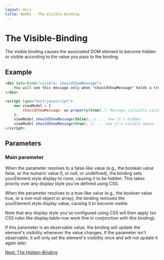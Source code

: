 ```yaml
---
layout: docs
title: WebRx - The Visible-Binding
---
```

# The Visible-Binding


The visible binding causes the associated DOM element to become hidden or visible according to the value you pass to the binding.

## Example

```html
<div data-bind="visible: shouldShowMessage">
    You will see this message only when "shouldShowMessage" holds a true value.
</div>
```
 
```html
<script type="text/javascript">
    var viewModel = {
        shouldShowMessage: wx.property(true) // Message initially visible
    };
    viewModel.shouldShowMessage(false); // ... now it's hidden
    viewModel.shouldShowMessage(true); // ... now it's visible again
</script>
```

## Parameters

### Main parameter

When the parameter resolves to a false-like value (e.g., the boolean value false, or the numeric value 0, or null, or undefined), the binding sets yourElement.style.display to none, causing it to be hidden. This takes priority over any display style you've defined using CSS.

When the parameter resolves to a true-like value (e.g., the boolean value true, or a non-null object or array), the binding removes the yourElement.style.display value, causing it to become visible.

Note that any display style you've configured using CSS will then apply (so CSS rules like display:table-row work fine in conjunction with this binding).

If this parameter is an observable value, the binding will update the element's visibility whenever the value changes. If the parameter isn't observable, it will only set the element's visibility once and will not update it again later.

<a class="next-topic" href="/docs/hidden-binding.html#start">Next: The Hidden-Binding</a>